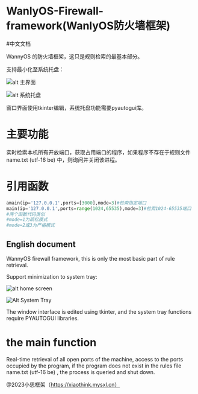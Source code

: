 WanlyOS-Firewall-framework(WanlyOS防火墙框架)
==========================
#中文文档

WannyOS 的防火墙框架，这只是规则检索的最基本部分。

支持最小化至系统托盘：

![alt 主界面](https://4147093qp2.imdo.co/bbb.png)

![alt 系统托盘](https://4147093qp2.imdo.co/aaa.png)

窗口界面使用tkinter编辑，系统托盘功能需要pyautogui库。


# 主要功能
实时检索本机所有开放端口，获取占用端口的程序，如果程序不存在于规则文件name.txt (utf-16 be) 中，则询问并关闭该进程。

# 引用函数
```python
amain(ip='127.0.0.1',ports=[3000],mode=3)#检索指定端口
main(ip='127.0.0.1',ports=range(1024,65535),mode=3)#检索1024-65535端口
#两个函数代码类似
#mode=1为疏松模式
#mode=2或3为严格模式
```

English document
----------------
WannyOS firewall framework, this is only the most basic part of rule retrieval.

Support minimization to system tray:

![ alt home screen ](https://4147093qp2.imdo.co/bbb.png )

![ Alt System Tray ](https://4147093qp2.imdo.co/aaa.png )

The window interface is edited using tkinter, and the system tray functions require PYAUTOGUI libraries.

# the main function

Real-time retrieval of all open ports of the machine, access to the ports occupied by the program, if the program does not exist in the rules file name.txt (utf-16 be) , the process is queried and shut down.



@2023小思框架（https://xiaothink.mysxl.cn）
